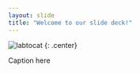 ```yaml
---
layout: slide
title: "Welcome to our slide deck!"
---
```


![labtocat](https://octodex.github.com/images/labtocat.png)
{: .center}

Caption here
